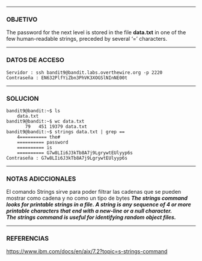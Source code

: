 ----
### OBJETIVO 
The password for the next level is stored in the file **data.txt** in one of the few human-readable strings, preceded by several ‘=’ characters.

---
### DATOS DE ACCESO
	Servidor : ssh bandit9@bandit.labs.overthewire.org -p 2220
	Contraseña : EN632PlfYiZbn3PhVK3XOGSlNInNE00t

---
### SOLUCION
	bandit9@bandit:~$ ls
		data.txt
	bandit9@bandit:~$ wc data.txt
		   79   451 19379 data.txt
	bandit9@bandit:~$ strings data.txt | grep ==
		4========== the#
		========== password
		========== is
		========== G7w8LIi6J3kTb8A7j9LgrywtEUlyyp6s
	Contraseña : G7w8LIi6J3kTb8A7j9LgrywtEUlyyp6s

---
### NOTAS ADICCIONALES
El comando Strings sirve para poder filtrar las cadenas que se pueden mostrar como cadena y no como un tipo de bytes
***The **strings** command looks for printable strings in a file. A string is any sequence of 4 or more printable characters that end with a new-line or a null character. The **strings** command is useful for identifying random object files.***

---
### REFERENCIAS
https://www.ibm.com/docs/en/aix/7.2?topic=s-strings-command